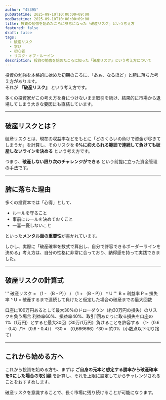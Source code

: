 ```yaml
---
author: "45395"
pubDatetime: 2025-09-10T10:00:00+09:00
modDatetime: 2025-09-10T10:00:00+09:00
title: 投資の勉強を始めたころに参考になった「破産リスク」という考え方
featured: false
draft: false
tags:
  - 破産リスク
  - 学び
  - 初心者
  - リスク・オブ・ルーイン
description: 投資の勉強を始めたころに知った「破産リスク」という考え方について
---
```


投資の勉強を本格的に始めた初期のころに、「あぁ、なるほど」と腑に落ちた考え方があります。  
それが **『破産リスク』** という考え方です。

多くの投資家がこの考え方を身につけないまま取引を続け、結果的に市場から退場してしまう大きな要因にも直結しています。

---

## 破産リスクとは？

破産リスクとは、現在の収益率などをもとに「どのくらいの負けで資金が尽きてしまうか」を計算し、そのリスクを **0%に抑えられる範囲で連続して負けても破産しないラインを決める** という考え方です。  

つまり、**破産しない限り次のチャレンジができる** という前提に立った資金管理の手法です。

---

## 腑に落ちた理由

多くの投資本では「心得」として、

- ルールを守ること  
- 事前にルールを決めておくこと  
- 一喜一憂しないこと  

といった**メンタル面の重要性**が書かれています。  

しかし、実際に「破産確率を数式で算出し、自分で許容できるボーダーラインを決める」考え方は、自分の性格に非常に合っており、納得感を持って実践できました。

---

## 破産リスクの計算式
'''
破産リスク = （1 - （B - P）） / （1 + （B - P）） ^ U
'''
B = 利益率
P = 損失率
^ U = 破産するまで連続して負けたと仮定した場合の破産までの最大回数

口座に100万円あるとして最大30%のドローダウン（約30万円の損失）のリスクを負う場合
利益率60%、損益率40%、取引1回あたりに取る損失を口座の1%（1万円）とすると最大30回（30万/1万円）負けることを許容する
（1-（0.6 - 0.4）/1+（0.6 - 0.4）） ^30 = （0,666666）^30 = 約0%（小数点以下切り捨て）

---

## これから始める方へ

これから投資を始める方も、まずは **ご自身の元本と想定する勝率から破産確率を0にした場合の取引額** を計算し、それを上限に設定してからチャレンジされることをおすすめします。  

破産リスクを意識することで、長く市場に残り続けることが可能になります。
